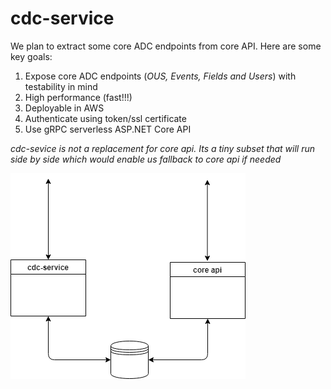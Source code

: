 # cdc-service
We plan to extract some core ADC endpoints from core API.
Here are some key goals:

1. Expose core ADC endpoints (*OUS, Events, Fields and Users*) with testability in mind
2. High performance (fast!!!) 
3. Deployable in AWS 
4. Authenticate using token/ssl certificate
5. Use gRPC serverless ASP.NET Core API

*cdc-sevice is not a replacement for core api. Its a tiny subset that will run side by side which would enable us fallback to core api if needed*

![overview](cdc-service.png)
